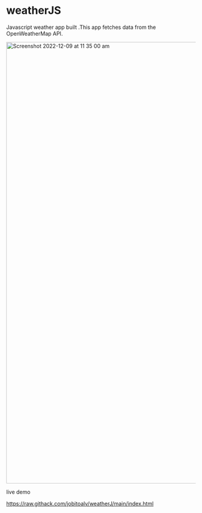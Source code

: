 # weatherJS

Javascript weather app built .This app fetches data from the OpenWeatherMap API.

<img width="1173" alt="Screenshot 2022-12-09 at 11 35 00 am" src="https://user-images.githubusercontent.com/74395645/206603021-559ea253-5297-4aeb-a648-2ce0394fcd94.png">


live demo

https://raw.githack.com/jobitoalv/weatherJ/main/index.html
